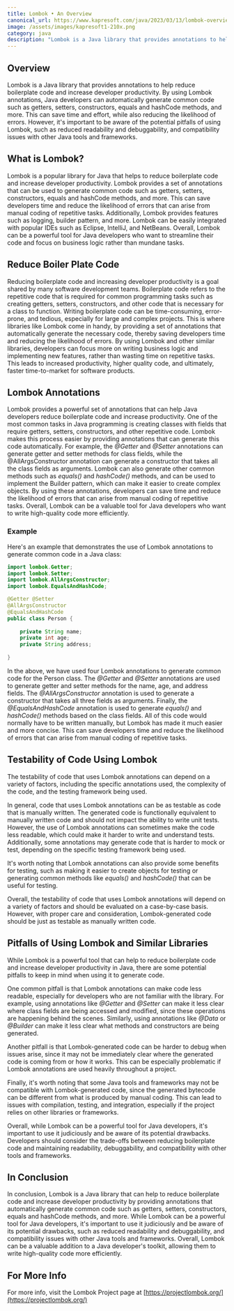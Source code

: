 ```yaml
---
title: Lombok • An Overview
canonical_url: https://www.kapresoft.com/java/2023/03/13/lombok-overview.html
image: /assets/images/kapresoft1-210x.png
category: java
description: "Lombok is a Java library that provides annotations to help reduce boilerplate code and increase developer productivity."
---
```

## Overview

Lombok is a Java library that provides annotations to help reduce boilerplate code and increase developer productivity. By using Lombok annotations, Java developers can automatically generate common code such as getters, setters, constructors, equals and hashCode methods, and more. <!--excerpt-->This can save time and effort, while also reducing the likelihood of errors. However, it's important to be aware of the potential pitfalls of using Lombok, such as reduced readability and debuggability, and compatibility issues with other Java tools and frameworks.

<!--excerpt-->

## What is Lombok?
Lombok is a popular library for Java that helps to reduce boilerplate code and increase developer productivity. Lombok provides a set of annotations that can be used to generate common code such as getters, setters, constructors, equals and hashCode methods, and more. This can save developers time and reduce the likelihood of errors that can arise from manual coding of repetitive tasks. Additionally, Lombok provides features such as logging, builder pattern, and more. Lombok can be easily integrated with popular IDEs such as Eclipse, IntelliJ, and NetBeans. Overall, Lombok can be a powerful tool for Java developers who want to streamline their code and focus on business logic rather than mundane tasks.

## Reduce Boiler Plate Code

Reducing boilerplate code and increasing developer productivity is a goal shared by many software development teams. Boilerplate code refers to the repetitive code that is required for common programming tasks such as creating getters, setters, constructors, and other code that is necessary for a class to function. Writing boilerplate code can be time-consuming, error-prone, and tedious, especially for large and complex projects. This is where libraries like Lombok come in handy, by providing a set of annotations that automatically generate the necessary code, thereby saving developers time and reducing the likelihood of errors. By using Lombok and other similar libraries, developers can focus more on writing business logic and implementing new features, rather than wasting time on repetitive tasks. This leads to increased productivity, higher quality code, and ultimately, faster time-to-market for software products.

## Lombok Annotations

Lombok provides a powerful set of annotations that can help Java developers reduce boilerplate code and increase productivity. One of the most common tasks in Java programming is creating classes with fields that require getters, setters, constructors, and other repetitive code. Lombok makes this process easier by providing annotations that can generate this code automatically. For example, the _@Getter_ and _@Setter_ annotations can generate getter and setter methods for class fields, while the @AllArgsConstructor annotation can generate a constructor that takes all the class fields as arguments. Lombok can also generate other common methods such as _equals()_ and _hashCode()_ methods, and can be used to implement the Builder pattern, which can make it easier to create complex objects. By using these annotations, developers can save time and reduce the likelihood of errors that can arise from manual coding of repetitive tasks. Overall, Lombok can be a valuable tool for Java developers who want to write high-quality code more efficiently.

### Example

Here's an example that demonstrates the use of Lombok annotations to generate common code in a Java class:

```java
import lombok.Getter;
import lombok.Setter;
import lombok.AllArgsConstructor;
import lombok.EqualsAndHashCode;

@Getter @Setter
@AllArgsConstructor
@EqualsAndHashCode
public class Person {
    
    private String name;
    private int age;
    private String address;
    
}
```

In the above, we have used four Lombok annotations to generate common code for the Person class. The _@Getter_ and _@Setter_ annotations are used to generate getter and setter methods for the name, age, and address fields. The _@AllArgsConstructor_ annotation is used to generate a constructor that takes all three fields as arguments. Finally, the _@EqualsAndHashCode_ annotation is used to generate _equals()_ and _hashCode()_ methods based on the class fields. All of this code would normally have to be written manually, but Lombok has made it much easier and more concise. This can save developers time and reduce the likelihood of errors that can arise from manual coding of repetitive tasks.

## Testability of Code Using Lombok

The testability of code that uses Lombok annotations can depend on a variety of factors, including the specific annotations used, the complexity of the code, and the testing framework being used.

In general, code that uses Lombok annotations can be as testable as code that is manually written. The generated code is functionally equivalent to manually written code and should not impact the ability to write unit tests. However, the use of Lombok annotations can sometimes make the code less readable, which could make it harder to write and understand tests. Additionally, some annotations may generate code that is harder to mock or test, depending on the specific testing framework being used.

It's worth noting that Lombok annotations can also provide some benefits for testing, such as making it easier to create objects for testing or generating common methods like _equals()_ and _hashCode()_ that can be useful for testing.

Overall, the testability of code that uses Lombok annotations will depend on a variety of factors and should be evaluated on a case-by-case basis. However, with proper care and consideration, Lombok-generated code should be just as testable as manually written code.

## Pitfalls of Using Lombok and Similar Libraries

While Lombok is a powerful tool that can help to reduce boilerplate code and increase developer productivity in Java, there are some potential pitfalls to keep in mind when using it to generate code.

One common pitfall is that Lombok annotations can make code less readable, especially for developers who are not familiar with the library. For example, using annotations like _@Getter_ and _@Setter_ can make it less clear where class fields are being accessed and modified, since these operations are happening behind the scenes. Similarly, using annotations like _@Data_ or _@Builder_ can make it less clear what methods and constructors are being generated.

Another pitfall is that Lombok-generated code can be harder to debug when issues arise, since it may not be immediately clear where the generated code is coming from or how it works. This can be especially problematic if Lombok annotations are used heavily throughout a project.

Finally, it's worth noting that some Java tools and frameworks may not be compatible with Lombok-generated code, since the generated bytecode can be different from what is produced by manual coding. This can lead to issues with compilation, testing, and integration, especially if the project relies on other libraries or frameworks.

Overall, while Lombok can be a powerful tool for Java developers, it's important to use it judiciously and be aware of its potential drawbacks. Developers should consider the trade-offs between reducing boilerplate code and maintaining readability, debuggability, and compatibility with other tools and frameworks.

## In Conclusion

In conclusion, Lombok is a Java library that can help to reduce boilerplate code and increase developer productivity by providing annotations that automatically generate common code such as getters, setters, constructors, equals and hashCode methods, and more. While Lombok can be a powerful tool for Java developers, it's important to use it judiciously and be aware of its potential drawbacks, such as reduced readability and debuggability, and compatibility issues with other Java tools and frameworks. Overall, Lombok can be a valuable addition to a Java developer's toolkit, allowing them to write high-quality code more efficiently.

## For More Info

For more info, visit the Lombok Project page at [https://projectlombok.org/](https://projectlombok.org/)
